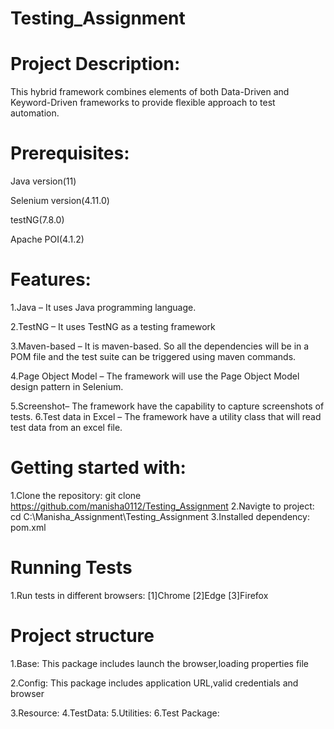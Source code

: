 #  Testing_Assignment

# Project Description:
This hybrid framework combines elements of both Data-Driven and Keyword-Driven frameworks 
to provide flexible approach to test automation.

# Prerequisites:
Java version(11)

Selenium version(4.11.0)

testNG(7.8.0)

Apache POI(4.1.2)

# Features:
1.Java – It uses Java programming language.

2.TestNG – It uses TestNG as a testing framework

3.Maven-based – It is maven-based. So all the dependencies will be in a POM file and the test suite can be triggered using maven commands.

4.Page Object Model – The framework will use the Page Object Model design pattern in Selenium.

5.Screenshot– The framework have the capability to capture screenshots of tests.
6.Test data in Excel – The framework have a utility class that will read test data from an excel file.

# Getting started with:
1.Clone the repository:
git clone https://github.com/manisha0112/Testing_Assignment
2.Navigte to project:
  cd C:\Manisha_Assignment\Testing_Assignment
3.Installed dependency:
  pom.xml

# Running Tests
1.Run tests in different browsers:
[1]Chrome
[2]Edge
[3]Firefox

# Project structure

1.Base:
This package includes launch the browser,loading properties file

2.Config:
This package includes application URL,valid credentials and browser

3.Resource:
4.TestData:
5.Utilities:
6.Test Package:


